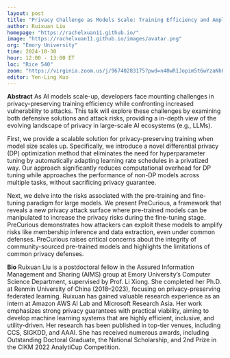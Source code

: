 ```yaml
---
layout: post
title: "Privacy Challenge as Models Scale: Training Efficiency and Amplified Risks"
author: Ruixuan Liu
homepage: "https://rachelxuan11.github.io/"
image: "https://rachelxuan11.github.io/images/avatar.png"
org: "Emory University"
time: 2024-10-30
hour: 12:00 - 13:00 ET
loc: "Rice 540"
zoom: "https://virginia.zoom.us/j/96740283175?pwd=n40wR1Jopim5t6wYzaNhUCdNj9cF81.1"
editor: Yen-Ling Kuo
---
```


**Abstract**
As AI models scale-up, developers face mounting challenges in privacy-preserving training efficiency while confronting increased vulnerability to attacks. This talk will explore these challenges by examining both defensive solutions and attack risks, providing a in-depth view of the evolving landscape of privacy in large-scale AI ecosystems (e.g., LLMs).

First, we provide a scalable solution for privacy-preserving training when model size scales up. Specifically, we introduce a novel differential privacy (DP) optimization method that eliminates the need for hyperparameter tuning by automatically adapting learning rate schedules in a privatized way. Our approach significantly reduces computational overhead for DP tuning while approaches the performance of non-DP models across multiple tasks, without sacrificing privacy guarantee.

Next, we delve into the risks associated with the pre-training and fine-tuning paradigm for large models. We present PreCurious, a framework that reveals a new privacy attack surface where pre-trained models can be manipulated to increase the privacy risks during the fine-tuning stage. PreCurious demonstrates how attackers can exploit these models to amplify risks like membership inference and data extraction, even under common defenses. PreCurious raises critical concerns about the integrity of community-sourced pre-trained models and highlights the limitations of common privacy defenses.

**Bio**
Ruixuan Liu is a postdoctoral fellow in the Assured Information Management and Sharing (AIMS) group at Emory University’s Computer Science Department, supervised by Prof. Li Xiong. She completed her Ph.D. at Renmin University of China (2018–2023), focusing on privacy-preserving federated learning. Ruixuan has gained valuable research experience as an intern at Amazon AWS AI Lab and Microsoft Research Asia. Her work emphasizes strong privacy guarantees with practical viability, aiming to develop machine learning systems that are highly efficient, inclusive, and utility-driven. Her research has been published in top-tier venues, including CCS, SIGKDD, and AAAI. She has received numerous awards, including Outstanding Doctoral Graduate, the National Scholarship, and 2nd Prize in the CIKM 2022 AnalytiCup Competition.

